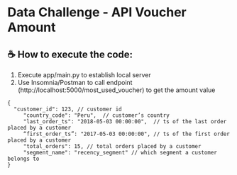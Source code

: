 # Data Challenge - API Voucher Amount

## ☕ How to execute the code:

1. Execute app/main.py to establish local server
2. Use Insomnia/Postman to call endpoint (http://localhost:5000/most_used_voucher) to get the amount value

```
{
  "customer_id": 123, // customer id
	 "country_code": "Peru",  // customer’s country
	 "last_order_ts": "2018-05-03 00:00:00",  // ts of the last order placed by a customer
	 “first_order_ts”: "2017-05-03 00:00:00", // ts of the first order placed by a customer
	 "total_orders": 15, // total orders placed by a customer
	 "segment_name": "recency_segment" // which segment a customer belongs to
}

```